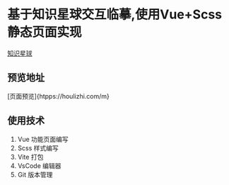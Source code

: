 # 基于知识星球交互临摹,使用Vue+Scss 静态页面实现

[知识星球](https://mastergo.com/file/72613927601494?layer_id=0:288&source=link_share)
## 预览地址
[页面预览]{htpps://houlizhi.com/m}
## 使用技术
1. Vue 功能页面编写
2. Scss 样式编写
3. Vite 打包
4. VsCode 编辑器
5. Git 版本管理


